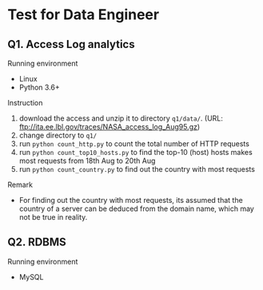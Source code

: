 # Test for Data Engineer

## Q1. Access Log analytics
Running environment
- Linux
- Python 3.6+

Instruction
1. download the access and unzip it to directory ```q1/data/```. 
(URL: ftp://ita.ee.lbl.gov/traces/NASA_access_log_Aug95.gz)
1. change directory to ```q1/```
1. run ```python count_http.py``` to count the total number of HTTP requests
1. run ```python count_top10_hosts.py``` to find the top-10 (host) hosts makes most requests from 18th Aug to 20th Aug
1. run ```python count_country.py``` to find out the country with most requests 

Remark
- For finding out the country with most requests, its assumed that the country of a server can be deduced from the 
domain name, which may not be true in reality.

## Q2. RDBMS
Running environment
- MySQL 
